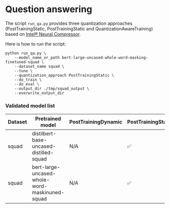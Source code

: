 # Question answering
The script `run_qa.py` provides three quantization approaches (PostTrainingStatic, PostTrainingStatic and QuantizationAwareTraining) based on [Intel® Neural Compressor](https://github.com/intel/neural-compressor).

Here is how to run the script:

```
python run_qa.py \
    --model_name_or_path bert-large-uncased-whole-word-masking-finetuned-squad \
    --dataset_name squad \
    --tune \
    --quantization_approach PostTrainingStatic \
    --do_train \
    --do_eval \
    --output_dir ./tmp/squad_output \
    --overwrite_output_dir
```
### Validated model list

|Dataset|Pretrained model|PostTrainingDynamic | PostTrainingStatic | QuantizationAwareTraining
|---|------------------------------------|---|---|---
|squad|distilbert-base-uncased-distilled-squad| N/A| ✅| N/A
|squad|bert-large-uncased-whole-word-maskinuned-squad| N/A| ✅| N/A
